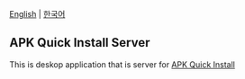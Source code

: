 <a href="README.md">English</a> |  <a href="README.ko.md">한국어</a>

## APK Quick Install Server

This is deskop application that is server for <a href="https://github.com/wirekang/apk-quick-install">APK Quick Install</a>